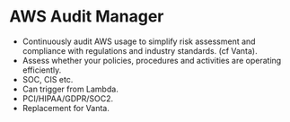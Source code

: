 # AWS Audit Manager

- Continuously audit AWS usage to simplify risk assessment and compliance with regulations and industry standards. (cf Vanta).
- Assess whether your policies, procedures and activities are operating efficiently.
- SOC, CIS etc.
- Can trigger from Lambda.
- PCI/HIPAA/GDPR/SOC2.
- Replacement for Vanta.